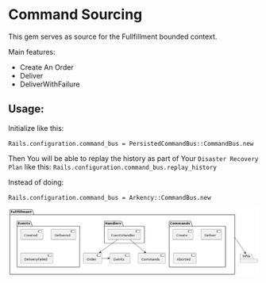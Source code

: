 Command Sourcing
================

This gem serves as source for the Fullfillment bounded context.

Main features:
- Create An Order
- Deliver
- DeliverWithFailure

Usage:
------

Initialize like this:
```
Rails.configuration.command_bus = PersistedCommandBus::CommandBus.new
```

Then You will be able to replay the history as part of Your `Disaster Recovery Plan` like this:
`Rails.configuration.command_bus.replay_history`

Instead of doing:
```
Rails.configuration.command_bus = Arkency::CommandBus.new
```

![alt text](./diagrams/commands_events.png)

